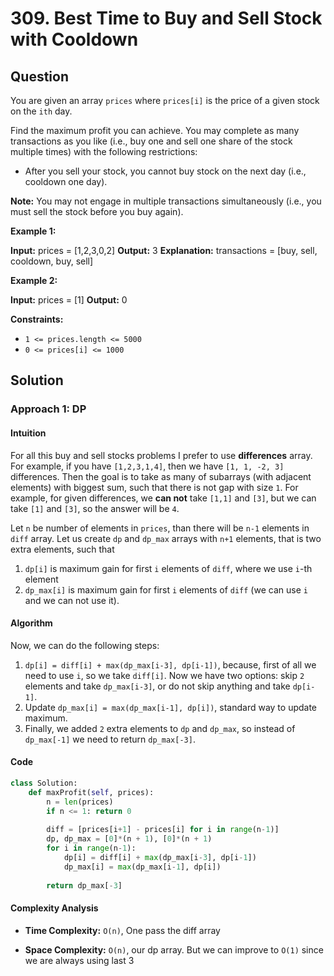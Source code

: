 
# 309. Best Time to Buy and Sell Stock with Cooldown

## Question

You are given an array  `prices`  where  `prices[i]`  is the price of a given stock on the  `ith`  day.

Find the maximum profit you can achieve. You may complete as many transactions as you like (i.e., buy one and sell one share of the stock multiple times) with the following restrictions:

- After you sell your stock, you cannot buy stock on the next day (i.e., cooldown one day).

**Note:**  You may not engage in multiple transactions simultaneously (i.e., you must sell the stock before you buy again).

**Example 1:**

**Input:** prices = [1,2,3,0,2]
**Output:** 3
**Explanation:** transactions = [buy, sell, cooldown, buy, sell]

**Example 2:**

**Input:** prices = [1]
**Output:** 0

**Constraints:**

- `1 <= prices.length <= 5000`
- `0 <= prices[i] <= 1000`

## Solution

### Approach 1: DP

#### Intuition

For all this buy and sell stocks problems I prefer to use **differences** array. For example, if you have `[1,2,3,1,4]`, then we have `[1, 1, -2, 3]` differences. Then the goal is to take as many of subarrays (with adjacent elements) with biggest sum, such that there is not gap with size `1`. For example, for given differences, we **can not** take `[1,1]` and `[3]`, but we can take `[1]` and `[3]`, so the answer will be `4`.

Let  `n`  be number of elements in  `prices`, than there will be  `n-1`  elements in  `diff`  array. Let us create  `dp`  and  `dp_max`  arrays with  `n+1`  elements, that is two extra elements, such that

1. `dp[i]`  is maximum gain for first  `i`  elements of  `diff`, where we use  `i`-th element
2. `dp_max[i]`  is maximum gain for first  `i`  elements of  `diff`  (we can use  `i`  and we can not use it).

#### Algorithm

Now, we can do the following steps:

1. `dp[i] = diff[i] + max(dp_max[i-3], dp[i-1])`, because, first of all we need to use  `i`, so we take  `diff[i]`. Now we have two options: skip  `2`  elements and take  `dp_max[i-3]`, or do not skip anything and take  `dp[i-1]`.
2. Update  `dp_max[i] = max(dp_max[i-1], dp[i])`, standard way to update maximum.
3. Finally, we added  `2`  extra elements to  `dp`  and  `dp_max`, so instead of  `dp_max[-1]`  we need to return  `dp_max[-3]`.

#### Code

```python
class Solution:
    def maxProfit(self, prices):
        n = len(prices)
        if n <= 1: return 0
        
        diff = [prices[i+1] - prices[i] for i in range(n-1)]
        dp, dp_max = [0]*(n + 1), [0]*(n + 1)
        for i in range(n-1):
            dp[i] = diff[i] + max(dp_max[i-3], dp[i-1])
            dp_max[i] = max(dp_max[i-1], dp[i])
            
        return dp_max[-3]
```

#### Complexity Analysis

- **Time Complexity:**  `O(n)`,  One pass the diff array

- **Space Complexity:**  `O(n)`, our dp array. But we can improve to `O(1)` since we are always using last 3
